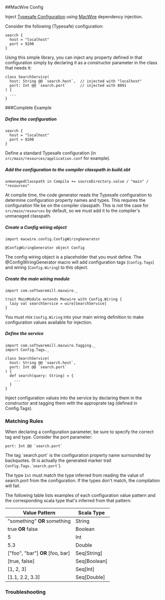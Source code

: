 ##MacWire Config

Inject [Typesafe Configuration](https://github.com/typesafehub/config) using [MacWire](https://github.com/adamw/macwire) dependency injection.

Consider the following (Typesafe) configuration:
```
search {
  host = "localhost"
  port = 9200
}
```

Using this simple library, you can inject any property defined in that configuration simply by declaring it as a constructor parameter in the class that needs it:
```
class SearchService(
  host: String @@ `search.host`,  // injected with "localhost"
  port: Int @@ `search.port`      // injected with 8091
) {
  ...
}
```

###Complete  Example
##### Define the configuration
```
search {
  host = "localhost"
  port = 9200
}
```
Define a standard Typesafe configuration (in `src/main/resources/application.conf` for example).  

##### Add the configuration to the compiler classpath in build.sbt
```
unmanagedClasspath in Compile += sourceDirectory.value / "main" / "resources"
```
At compile time, the code generator reads the Typesafe configuration to determine configuration property names and types. This requires the configuration file be on the compiler classpath. This is not the case for `src/main/resources` by default, so we must add it to the compiler's unmanaged classpath.

##### Create a Config wiring object
```
import macwire.config.ConfigWiringGenerator

@ConfigWiringGenerator object Config
```
The config wiring object is a placeholder that you must define.  The @ConfigWiringGenerator macro will add configuration tags (`Config.Tags`) and wiring (`Config.Wiring`) to this object.

##### Create the main wiring module
```
import com.softwaremill.macwire._

trait MainModule extends Macwire with Config.Wiring {
  lazy val searchService = wire[SearchService]
}
```
You must mix `Config.Wiring` into your main wiring definition to make configuration values available for injection.

##### Define the service
```
import com.softwaremill.macwire.Tagging._
import Config.Tags._

class SearchService(
  host: String @@ `search.host`,
  port: Int @@ `search.port`
) {
  def search(query: String) = {
    ...
  }
}

```
Inject configuration values into the service by declaring them in the constructor and tagging them with the 
approprate tag (defined in Config.Tags).

### Matching Rules

When declaring a configuration parameter, be sure to specify the correct tag and type.  Consider the port parameter:

```
port: Int @@ `search.port`
```

The tag \`search.port\` is the configuration property name surrounded by backquotes.  (It is actually the generated marker trait `Config.Tags.`\``search.port`\`).

The type `Int` must match the type inferred from reading the value of search.port from the configuration.  If the types don't match, the compilation will fail.  

The following table lists examples of each configuration value pattern and the corresponding scala type that's inferred from that pattern:

 Value Pattern | Scala Type 
---------------|------------
"something" **OR** something | String     
true **OR** false  | Boolean    
5              | Int        
5.3            | Double     
["foo", "bar"] **OR** [foo, bar] | Seq[String]
[true, false]  | Seq[Boolean]
[1, 2, 3]      | Seq[Int]
[1.1, 2.2, 3.3] | Seq[Double]

### Troubleshooting
#### 
